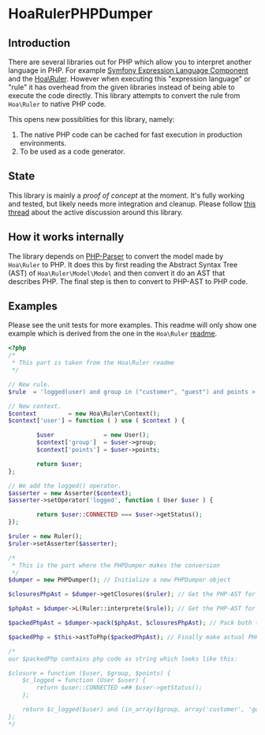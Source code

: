 HoaRulerPHPDumper
=================

## Introduction ##
There are several libraries out for PHP which allow you to interpret another language in PHP. For example [Symfony Expression Language Component](http://symfony.com/doc/current/components/expression_language/index.html) and the [Hoa\Ruler](https://github.com/hoaproject/Ruler). However when executing this "expression language" or "rule" it has overhead from the given libraries instead of being able to execute the code directly. This library attempts to convert the rule from `Hoa\Ruler` to native PHP code.

This opens new possiblities for this library, namely:

1. The native PHP code can be cached for fast execution in production environments.
2. To be used as a code generator.

## State ##
This library is mainly a _proof of concept_ at the moment. It's fully working and tested, but likely needs more integration and cleanup. Please follow [this thread](https://github.com/hoaproject/Ruler/issues/2) about the active discussion around this library.

## How it works internally ##
The library depends on [PHP-Parser](https://github.com/nikic/PHP-Parser) to convert the model made by `Hoa\Ruler` to PHP. It does this by first reading the Abstract Syntax Tree (AST) of `Hoa\Ruler\Model\Model` and then convert it do an AST that describes PHP. The final step is then to convert to PHP-AST to PHP code.

## Examples ##
Please see the unit tests for more examples. This readme will only show one example which is derived from the one in the `Hoa\Ruler` [readme](https://github.com/hoaproject/Ruler/blob/master/README.md).

```php
<?php
/*
 * This part is taken from the Hoa\Ruler readme
 */

// New rule.
$rule  = 'logged(user) and group in ("customer", "guest") and points > 30';

// New context.
$context         = new Hoa\Ruler\Context();
$context['user'] = function ( ) use ( $context ) {

		$user              = new User();
		$context['group']  = $user->group;
		$context['points'] = $user->points;

		return $user;
};

// We add the logged() operator.
$asserter = new Asserter($context);
$asserter->setOperator('logged', function ( User $user ) {

		return $user::CONNECTED === $user->getStatus();
});

$ruler = new Ruler();
$ruler->setAsserter($asserter);

/*
 * This is the part where the PHPDumper makes the conversion
 */
$dumper = new PHPDumper(); // Initialize a new PHPDumper object

$closuresPhpAst = $dumper->getClosures($ruler); // Get the PHP-AST for the Hoa\Ruler Operators

$phpAst = $dumper->L(Ruler::interprete($rule)); // Get the PHP-AST for the Hoa\Ruler model

$packedPhpAst = $dumper->pack($phpAst, $closuresPhpAst); // Pack both the rule and it's operators into a single closure (still outputs PHP-AST)

$packedPhp = $this->astToPhp($packedPhpAst); // Finally make actual PHP code

/*
our $packedPhp contains php code as string which looks like this:

$closure = function ($user, $group, $points) {
	$c_logged = function (User $user) {
		return $user::CONNECTED =## $user->getStatus();
	};

	return $c_logged($user) and (in_array($group, array('customer', 'guest')) and $points > 30);
};
*/
```